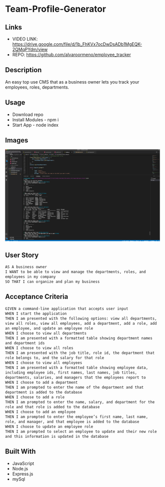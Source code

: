 # Team-Profile-Generator

## Links
- VIDEO LINK: https://drive.google.com/file/d/1b_FhKVx7ocDwDsADb1MgEQK-2QMqPYdm/view
- REPO: https://github.com/alvaroormeno/employee_tracker

## Description
An easy top use CMS that as a business owner lets you track your employees, roles, departments.

## Usage
- Download repo
- Install Modules - npm i
- Start App - node index

## Images
![App with final render](./assets/Screenshot.png)

## User Story
```
AS A business owner
I WANT to be able to view and manage the departments, roles, and employees in my company
SO THAT I can organize and plan my business
```

## Acceptance Criteria
```
GIVEN a command-line application that accepts user input
WHEN I start the application
THEN I am presented with the following options: view all departments, view all roles, view all employees, add a department, add a role, add an employee, and update an employee role
WHEN I choose to view all departments
THEN I am presented with a formatted table showing department names and department ids
WHEN I choose to view all roles
THEN I am presented with the job title, role id, the department that role belongs to, and the salary for that role
WHEN I choose to view all employees
THEN I am presented with a formatted table showing employee data, including employee ids, first names, last names, job titles, departments, salaries, and managers that the employees report to
WHEN I choose to add a department
THEN I am prompted to enter the name of the department and that department is added to the database
WHEN I choose to add a role
THEN I am prompted to enter the name, salary, and department for the role and that role is added to the database
WHEN I choose to add an employee
THEN I am prompted to enter the employee’s first name, last name, role, and manager, and that employee is added to the database
WHEN I choose to update an employee role
THEN I am prompted to select an employee to update and their new role and this information is updated in the database
```
## Built With

- JavaScript
- Node.js
- Express.js
- mySql